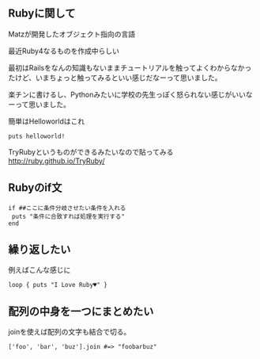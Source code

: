 ## Rubyに関して

Matzが開発したオブジェクト指向の言語

最近Ruby4なるものを作成中らしい

最初はRailsをなんの知識もないままチュートリアルを触ってよくわからなかったけど、いまちょっと触ってみるといい感じだなーって思いました。

楽チンに書けるし、Pythonみたいに学校の先生っぽく怒られない感じがいいなーって思いました。

簡単はHelloworldはこれ

```
puts helloworld!
```

TryRubyというものができるみたいなので貼ってみる
http://ruby.github.io/TryRuby/

## Rubyのif文
```
if ##ここに条件分岐させたい条件を入れる
 puts "条件に合致すれば処理を実行する"
end
```

## 繰り返したい

例えばこんな感じに

```
loop { puts "I Love Ruby♥" }
```


## 配列の中身を一つにまとめたい

joinを使えば配列の文字も結合で切る。

```
['foo', 'bar', 'buz'].join #=> "foobarbuz"
```
